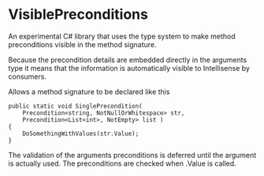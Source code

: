 VisiblePreconditions
====================

An experimental C# library that uses the type system to make method preconditions visible in the method signature.

Because the precondition details are embedded directly in the arguments type it means that the information is automatically visible to Intellisense by consumers.

Allows a method signature to be declared like this

	public static void SinglePrecondition(
		Precondition<string, NotNullOrWhitespace> str, 
		Precondition<List<int>, NotEmpty> list )
	{
		DoSomethingWithValues(str.Value);
	}

The validation of the arguments preconditions is deferred until the argument is actually used. The preconditions are checked when .Value is called.
